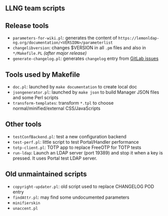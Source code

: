LLNG team scripts
-----------------

## Release tools
* `parameters-for-wiki.pl`: generates the content of `https://lemonldap-ng.org/documentation/<VERSION>/parameterlist`
* `changelibversion`: changes $VERSION in all `.pm` files and also in `*/Makefile.PL` _(after major release)_
* `generate-changelog.pl`: generates `changelog` entry from [GitLab issues](https://gitlab.ow2.org/lemonldap-ng/lemonldap-ng/issues)

## Tools used by Makefile
* `doc.pl`: launched by `make documentation` to create local doc
* `jsongenerator.pl`: launched by `make json` to build Manager JSON files and some Perl scripts
* `transform-templates`: transform `*.tpl` to choose normal/minified/external CSS/JavaScripts

## Other tools
* `testConfBackend.pl`: test a new configuration backend
* `test-perf.pl`: little script to test Portal/Handler performance
* `totp-client.pl`: TOTP app to replace FreeOTP for TOTP tests
* `run-ldap`: Launch an LDAP server (port 19389) and stop it when a key is pressed. It uses Portal test LDAP server.

## Old unmaintained scripts
* `copyright-updater.pl`: old script used to replace CHANGELOG POD entry
* `findAttr.pl`: may find some undocumented parameters
* `minifierskin`
* `unaccent.pl`

